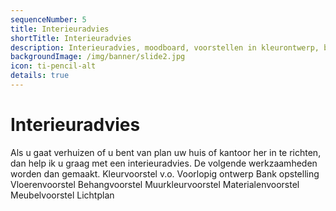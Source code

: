 ```yaml
---
sequenceNumber: 5
title: Interieuradvies
shortTitle: Interieuradvies
description: Interieuradvies, moodboard, voorstellen in kleurontwerp, bankopstelling, vloeren, behang, muurkleur, materialen, meubel en een lichtplan.
backgroundImage: /img/banner/slide2.jpg
icon: ti-pencil-alt
details: true
---
```

# Interieuradvies

Als u gaat verhuizen of u bent van plan uw huis of kantoor her in te richten, dan help ik u graag met een interieuradvies.
De volgende werkzaamheden worden dan gemaakt.
Kleurvoorstel v.o.
Voorlopig ontwerp 
Bank opstelling
Vloerenvoorstel
Behangvoorstel
Muurkleurvoorstel
Materialenvoorstel
Meubelvoorstel
Lichtplan